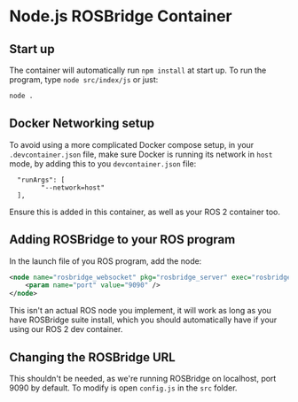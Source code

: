 # Node.js ROSBridge Container

## Start up
The container will automatically run `npm install` at start up. To run the program, type `node src/index/js` or just:

```bash
node .
```

## Docker Networking setup
To avoid using a more complicated Docker compose setup, in your `.devcontainer.json` file, make sure Docker is running its network in `host` mode, by adding this to you `devcontainer.json` file:

```Docker
  "runArgs": [
        "--network=host"
  ],
```
Ensure this is added in this container, as well as your ROS 2 container too.

## Adding ROSBridge to your ROS program
In the launch file of you ROS program, add the node:
```xml
<node name="rosbridge_websocket" pkg="rosbridge_server" exec="rosbridge_websocket">
    <param name="port" value="9090" />
</node>
```
This isn't an actual ROS node you implement, it will work as long as you have ROSBridge suite install, which you should automatically have if your using our ROS 2 dev container.

## Changing the ROSBridge URL
This shouldn't be needed, as we're running ROSBridge on localhost, port 9090 by default. To modify is open `config.js` in the `src` folder.

